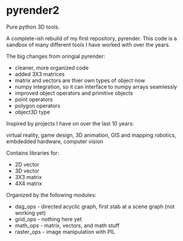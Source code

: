 # pyrender2

Pure python 3D tools. 

A complete-ish rebuild of my first repository, pyrender. 
This code is a sandbox of many different tools I have worked with over the years.

The big changes from oringial pyrender:

  - cleaner, more organized code 
  - added 3X3 matrices 
  - matrix and vectors are thier own types of object now
  - numpy integration, so it can interface to numpy arrays seamlessly 
  - improved object operators and primitive objects
  - point operators 
  - polygon operators 
  - object3D type 



Inspired by projects I have on over the last 10 years:

   virtual reality, game design, 3D animation, GIS and mapping
   robotics, embdedded hardware, computer vision 


Contains libraries for:

  -   2D vector 
  -   3D vector 
  -   3X3 matrix 
  -   4X4 matrix 



Organized by the following modules:

   -  dag_ops    - directed acyclic graph, first stab at a scene graph (not working yet)
   -  grid_ops   - nothing here yet
   -  math_ops   - matrix, vectors, and math stuff 
   -  raster_ops - image manipulation with PIL 





